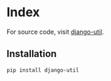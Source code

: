 # Index

For source code, visit [django-util](https://github.com/shawnngtq/django-util/).

## Installation

```bash
pip install django-util
```

